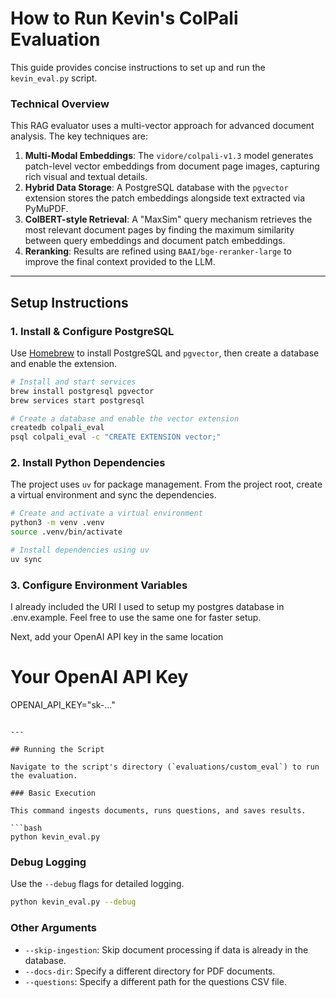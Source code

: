 # How to Run Kevin's ColPali Evaluation

This guide provides concise instructions to set up and run the `kevin_eval.py` script.

### Technical Overview

This RAG evaluator uses a multi-vector approach for advanced document analysis. The key techniques are:

1.  **Multi-Modal Embeddings**: The `vidore/colpali-v1.3` model generates patch-level vector embeddings from document page images, capturing rich visual and textual details.
2.  **Hybrid Data Storage**: A PostgreSQL database with the `pgvector` extension stores the patch embeddings alongside text extracted via PyMuPDF.
3.  **ColBERT-style Retrieval**: A "MaxSim" query mechanism retrieves the most relevant document pages by finding the maximum similarity between query embeddings and document patch embeddings.
4.  **Reranking**: Results are refined using `BAAI/bge-reranker-large` to improve the final context provided to the LLM.

---

## Setup Instructions

### 1. Install & Configure PostgreSQL

Use [Homebrew](https://brew.sh/) to install PostgreSQL and `pgvector`, then create a database and enable the extension.

```bash
# Install and start services
brew install postgresql pgvector
brew services start postgresql

# Create a database and enable the vector extension
createdb colpali_eval
psql colpali_eval -c "CREATE EXTENSION vector;"
```

### 2. Install Python Dependencies

The project uses `uv` for package management. From the project root, create a virtual environment and sync the dependencies.

```bash
# Create and activate a virtual environment
python3 -m venv .venv
source .venv/bin/activate

# Install dependencies using uv
uv sync
```

### 3. Configure Environment Variables
I already included the URI I used to setup my postgres database in .env.example. Feel free to use the same one for faster setup. 

Next, add your OpenAI API key in the same location
# Your OpenAI API Key
OPENAI_API_KEY="sk-..."
```

---

## Running the Script

Navigate to the script's directory (`evaluations/custom_eval`) to run the evaluation.

### Basic Execution

This command ingests documents, runs questions, and saves results.

```bash
python kevin_eval.py
```

### Debug Logging

Use the `--debug` flags for detailed logging.

```bash
python kevin_eval.py --debug
```

### Other Arguments
-   `--skip-ingestion`: Skip document processing if data is already in the database.
-   `--docs-dir`: Specify a different directory for PDF documents.
-   `--questions`: Specify a different path for the questions CSV file.

